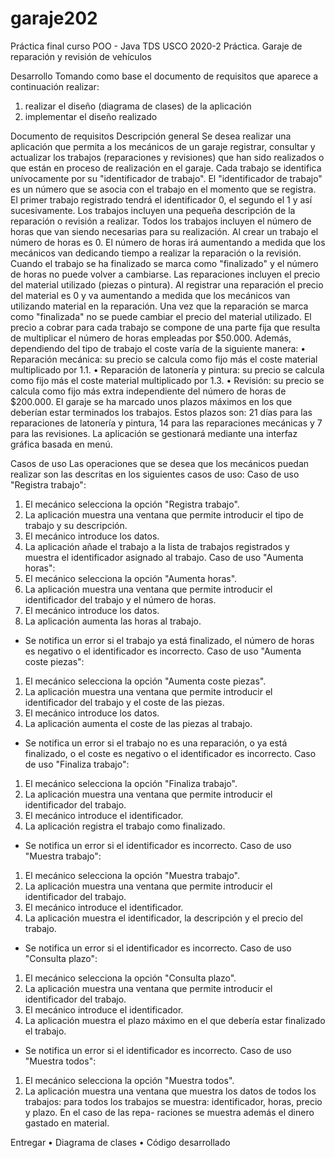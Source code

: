 # garaje202
Práctica final curso POO - Java TDS USCO 2020-2
Práctica. Garaje de reparación y revisión de vehículos

Desarrollo
Tomando como base el documento de requisitos que aparece a continuación realizar:
1.	realizar el diseño (diagrama de clases) de la aplicación
2.	implementar el diseño realizado

Documento de requisitos
Descripción general
Se desea realizar una aplicación que permita a los mecánicos de un garaje registrar, consultar y actualizar los trabajos (reparaciones y revisiones) que han sido realizados o que están en proceso de realización en el garaje.
Cada trabajo se identifica unívocamente por su "identificador de trabajo". El "identificador de trabajo" es un número que se asocia con el trabajo en el momento que se registra. El primer trabajo registrado tendrá el identificador 0, el segundo el 1 y así sucesivamente.
Los trabajos incluyen una pequeña descripción de la reparación o revisión a realizar.
Todos los trabajos incluyen el número de horas que van siendo necesarias para su realización. Al crear un trabajo el número de horas es 0. El número de horas irá aumentando a medida que los mecánicos van dedicando tiempo a realizar la reparación o la revisión. Cuando el trabajo se ha finalizado se marca como "finalizado" y el número de horas no puede volver a cambiarse.
Las reparaciones incluyen el precio del material utilizado (piezas o pintura). Al registrar una reparación el precio del material es 0 y va aumentando a medida que los mecánicos van utilizando material en la reparación. Una vez que la reparación se marca como "finalizada" no se puede cambiar el precio del material utilizado.
El precio a cobrar para cada trabajo se compone de una parte fija que resulta de multiplicar el número de horas empleadas por $50.000. Además, dependiendo del tipo de trabajo el coste varía   de la siguiente manera:
•	Reparación mecánica: su precio se calcula como fijo más el coste material multiplicado por 1.1.
•	Reparación de latonería y pintura: su precio se calcula como fijo más el coste material multiplicado por 1.3.
•	Revisión: su precio se calcula como fijo más extra independiente del número de horas de $200.000.
El garaje se ha marcado unos plazos máximos en los que deberían estar terminados los trabajos. Estos plazos son: 21 días para las reparaciones de latonería y pintura, 14 para las reparaciones mecánicas y 7 para las revisiones.
La aplicación se gestionará mediante una interfaz gráfica basada en menú.

Casos de uso
Las operaciones que se desea que los mecánicos puedan realizar son las descritas en los siguientes casos de uso:
Caso de uso "Registra trabajo":
1.	El mecánico selecciona la opción "Registra trabajo".
2.	La aplicación muestra una ventana que permite introducir el tipo de trabajo y su descripción.
3.	El mecánico introduce los datos.
4.	La aplicación añade el trabajo a la lista de trabajos registrados y muestra el identificador asignado al trabajo.
Caso de uso "Aumenta horas":
1.	El mecánico selecciona la opción "Aumenta horas".
2.	La aplicación muestra una ventana que permite introducir el identificador del trabajo y el número de horas.
3.	El mecánico introduce los datos.
4.	La aplicación aumenta las horas al trabajo.
-	Se notifica un error si el trabajo ya está finalizado, el número de horas es negativo o el identificador es incorrecto.
Caso de uso "Aumenta coste piezas":
1.	El mecánico selecciona la opción "Aumenta coste piezas".
2.	La aplicación muestra una ventana que permite introducir el identificador del trabajo y el coste de las piezas.
3.	El mecánico introduce los datos.
4.	La aplicación aumenta el coste de las piezas al trabajo.
-	Se notifica un error si el trabajo no es una reparación, o ya está finalizado, o el coste es negativo o el identificador es incorrecto.
Caso de uso "Finaliza trabajo":
1.	El mecánico selecciona la opción "Finaliza trabajo".
2.	La aplicación muestra una ventana que permite introducir el identificador del trabajo.
3.	El mecánico introduce el identificador.
4.	La aplicación registra el trabajo como finalizado.
-	Se notifica un error si el identificador es incorrecto.
Caso de uso "Muestra trabajo":
1.	El mecánico selecciona la opción "Muestra trabajo".
2.	La aplicación muestra una ventana que permite introducir el identificador del trabajo.
3.	El mecánico introduce el identificador.
4.	La aplicación muestra el identificador, la descripción y el precio del trabajo.
-	Se notifica un error si el identificador es incorrecto.
Caso de uso "Consulta plazo":
1.	El mecánico selecciona la opción "Consulta plazo".
2.	La aplicación muestra una ventana que permite introducir el identificador del trabajo.
3.	El mecánico introduce el identificador.
4.	La aplicación muestra el plazo máximo en el que debería estar finalizado el trabajo.
-	Se notifica un error si el identificador es incorrecto.
Caso de uso "Muestra todos":
1.	El mecánico selecciona la opción "Muestra todos".
2.	La aplicación muestra una ventana que muestra los datos de todos los trabajos: para todos los trabajos se muestra: identificador, horas, precio y plazo. En el caso de las repa- raciones se muestra además el dinero gastado en material.

Entregar
•	Diagrama de clases
•	Código desarrollado

